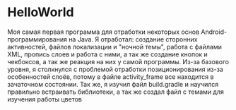 # HelloWorld
 Моя самая первая программа для отработки некоторых основ Android-программирования на Java. Я отработал: создание сторонних активностей, файлов локализации и "ночной темы", работа с файлами XML, пропись слоев и работа с ними, а так же создание кнопок и чекбоксов, а так же реакция на них у самой программы. Из-за базового уровня, я столкнулся с проблемой отработки позиционирования из-за особенностей слоёв, потому в файле activity_frame все находится в зачаточном состоянии. Так же, я изучил файл build.gradle и научился правильно встраивать библиотеки, а так же создал файл с темами для изучения работы цветов
